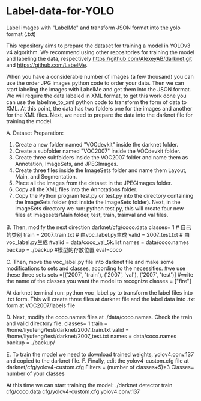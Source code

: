 # Label-data-for-YOLO
Label images with "LabelMe" and transform JSON format into the yolo format (.txt)

This repository aims to prepare the dataset for training a model in YOLOv3 v4 algorithm.
We recommend using other repositories for training the model and labeling the data, respectively  https://github.com/AlexeyAB/darknet.git and https://github.com/LabelMe.

When you have a considerable number of images (a few thousand) you can use the order JPG images python code to order your data. Then we can start labeling the images with LabelMe and get them into the JSON format. We will require the data labeled in XML format, to get this work done you can use the labelme_to_xml python code to transform the form of data to XML.
At this point, the data has two folders one for the images and another for the XML files. 
Next, we need to prepare the data into the darknet file for training the model.

A.	Dataset Preparation:
1.	Create a new folder named "VOCdevkit" inside the darknet folder.
2.	Create a subfolder named "VOC2007" inside the VOCdevkit folder.
3.	Create three subfolders inside the VOC2007 folder and name them as Annotation, ImageSets, and JPEGImages.
4.	Create three files inside the ImageSets folder and name them Layout, Main, and Segmentation.
5.	Place all the images from the dataset in the JPEGImages folder.
6.	Copy all the XML files into the Annotations folder.
7.	Copy the Python program test.py or test.py into the directory containing the ImageSets folder (not inside the ImageSets folder).
Next, in the ImageSets directory we run: python test.py, this will create four new files at Imagesets/Main folder, test, train, trainval and val files.

B.	Then, modify the next direction darknet/cfg/coco.data
classes= 1 # 自己的类别
train  = 2007_train.txt # 由voc_label.py生成
valid  = 2007_test.txt # 由voc_label.py生成
#valid = data/coco_val_5k.list
names = data/coco.names
backup = ./backup #模型的存放位置
eval=coco

C.	Then, move the voc_label.py file into darknet file and make some modifications to sets and classes, according to the necessities.
#we use these three sets
sets =[('2007', 'train'), ('2007', 'val'), ('2007', 'test')]
#write the name of the classes you want the model to recognize 
classes = ["fire"]

At darknet terminal run: python voc_label.py to transform the label files into .txt form. This will create three files at darknet file and the label data into .txt form at VOC2007/labels file

D.	Next, modify the coco.names files at ./data/coco.names. Check the train and valid directory file. 
classes= 1
train  = /home/liyufeng/test/darknet/2007_train.txt
valid  = /home/liyufeng/test/darknet/2007_test.txt
names = data/coco.names
backup = ./backup/

E.	To train the model we need to download trained weights, yolov4.conv.137 and copied to the darknet file.
F.	Finally, edit the yolov4-custom.cfg file at darknet/cfg/yolov4-custom.cfg
Filters = (number of classes+5)*3
Classes= number of your classes

At this time we can start training the model: 
./darknet detector train cfg/coco.data cfg/yolov4-custom.cfg yolov4.conv.137
